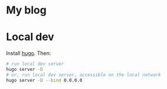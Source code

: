 # My blog

# Local dev
Install [hugo](https://gohugo.io/). Then:

```sh
# run local dev server
hugo server -D
# or, run local dev server, accessible on the local network
hugo server -D --bind 0.0.0.0
```
